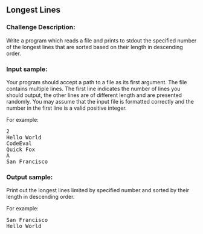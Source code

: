 <h2>Longest Lines</h2>

<h3>Challenge Description:</h3>

<p>
    Write a program which reads a file and prints to stdout the specified number of the longest lines that are sorted
    based on their length in descending order.
</p>

<h3>Input sample:</h3>
<p>
    Your program should accept a path to a file as its first argument. The file contains multiple lines. The first line
    indicates the number of lines you should output, the other lines are of different length and are presented randomly.
    You may assume that the input file is formatted correctly and the number in the first line is a valid positive
    integer.
</p>
<p>
    For example:
</p>

<pre class="description-input-output">2
Hello World
CodeEval
Quick Fox
A
San Francisco</pre>

<h3>Output sample:</h3>

<p>
    Print out the longest lines limited by specified number and sorted by their length in descending order.
</p>
<p>
    For example:
</p>

<pre class="description-input-output">San Francisco
Hello World</pre>